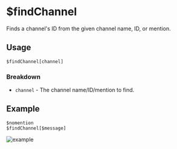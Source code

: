 # $findChannel
Finds a channel's ID from the given channel name, ID, or mention.

## Usage
```
$findChannel[channel]
```

### Breakdown
- `channel` - The channel name/ID/mention to find.

## Example
```
$nomention
$findChannel[$message]
```

![example](https://user-images.githubusercontent.com/69215413/125977150-9e2ecfb6-8cd8-4934-a8b2-e869dd5a9592.png)
